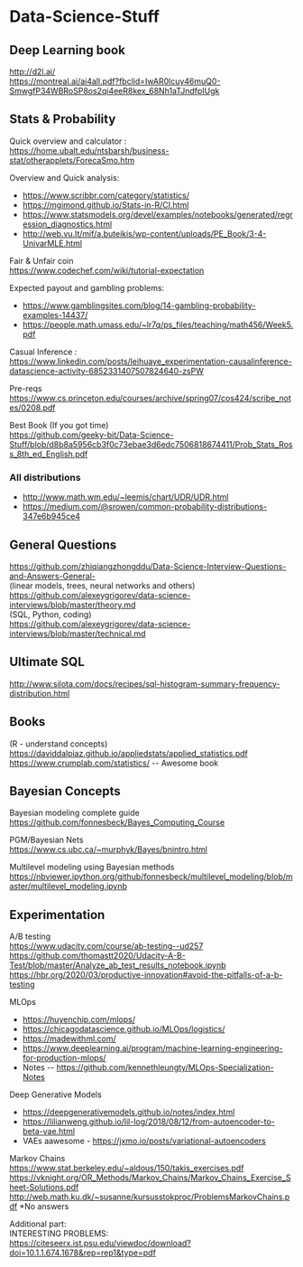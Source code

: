 # Data-Science-Stuff

## Deep Learning book
http://d2l.ai/ \
https://montreal.ai/ai4all.pdf?fbclid=IwAR0lcuy46muQ0-SmwgfP34WBRoSP8os2qi4eeR8kex_68Nh1aTJndfpIUgk

## Stats & Probability

Quick overview and calculator : \
https://home.ubalt.edu/ntsbarsh/business-stat/otherapplets/ForecaSmo.htm

Overview and Quick analysis:
- https://www.scribbr.com/category/statistics/
- https://mgimond.github.io/Stats-in-R/CI.html
- https://www.statsmodels.org/devel/examples/notebooks/generated/regression_diagnostics.html
- http://web.vu.lt/mif/a.buteikis/wp-content/uploads/PE_Book/3-4-UnivarMLE.html


Fair & Unfair coin \
https://www.codechef.com/wiki/tutorial-expectation

Expected payout and gambling problems:
- https://www.gamblingsites.com/blog/14-gambling-probability-examples-14437/
- https://people.math.umass.edu/~lr7q/ps_files/teaching/math456/Week5.pdf

Casual Inference : \
https://www.linkedin.com/posts/leihuaye_experimentation-causalinference-datascience-activity-6852331407507824640-zsPW

Pre-reqs \
https://www.cs.princeton.edu/courses/archive/spring07/cos424/scribe_notes/0208.pdf

Best Book (If you got time) \
https://github.com/geeky-bit/Data-Science-Stuff/blob/d8b8a5956cb3f0c73ebae3d6edc7506818674411/Prob_Stats_Ross_8th_ed_English.pdf

### All distributions
- http://www.math.wm.edu/~leemis/chart/UDR/UDR.html
- https://medium.com/@srowen/common-probability-distributions-347e6b945ce4


## General Questions
https://github.com/zhiqiangzhongddu/Data-Science-Interview-Questions-and-Answers-General- \
(linear models, trees, neural networks and others) \
https://github.com/alexeygrigorev/data-science-interviews/blob/master/theory.md \
(SQL, Python, coding) \
https://github.com/alexeygrigorev/data-science-interviews/blob/master/technical.md

## Ultimate SQL
http://www.silota.com/docs/recipes/sql-histogram-summary-frequency-distribution.html

## Books 
(R - understand concepts) \
https://daviddalpiaz.github.io/appliedstats/applied_statistics.pdf \
https://www.crumplab.com/statistics/ -- Awesome book

## Bayesian Concepts
Bayesian modeling complete guide \
https://github.com/fonnesbeck/Bayes_Computing_Course

PGM/Bayesian Nets \
https://www.cs.ubc.ca/~murphyk/Bayes/bnintro.html

Multilevel modeling using Bayesian methods \
https://nbviewer.ipython.org/github/fonnesbeck/multilevel_modeling/blob/master/multilevel_modeling.ipynb

## Experimentation
A/B testing \
https://www.udacity.com/course/ab-testing--ud257 \
https://github.com/thomastt2020/Udacity-A-B-Test/blob/master/Analyze_ab_test_results_notebook.ipynb \
https://hbr.org/2020/03/productive-innovation#avoid-the-pitfalls-of-a-b-testing

MLOps
- https://huyenchip.com/mlops/
- https://chicagodatascience.github.io/MLOps/logistics/
- https://madewithml.com/
- https://www.deeplearning.ai/program/machine-learning-engineering-for-production-mlops/
- Notes -- https://github.com/kennethleungty/MLOps-Specialization-Notes 

Deep Generative Models
- https://deepgenerativemodels.github.io/notes/index.html
- https://lilianweng.github.io/lil-log/2018/08/12/from-autoencoder-to-beta-vae.html
- VAEs aawesome - https://jxmo.io/posts/variational-autoencoders

Markov Chains \
https://www.stat.berkeley.edu/~aldous/150/takis_exercises.pdf \
https://vknight.org/OR_Methods/Markov_Chains/Markov_Chains_Exercise_Sheet-Solutions.pdf \
http://web.math.ku.dk/~susanne/kursusstokproc/ProblemsMarkovChains.pdf *No answers

Additional part: \
INTERESTING PROBLEMS: \
https://citeseerx.ist.psu.edu/viewdoc/download?doi=10.1.1.674.1678&rep=rep1&type=pdf
